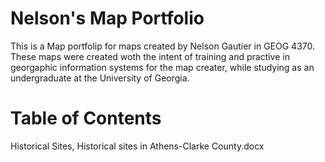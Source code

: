 # Nelson's Map Portfolio
This is a Map portfolip for maps created by Nelson Gautier in GEOG 4370. These maps were created woth the intent of training and practive in georgaphic information systems for the map creater, while studying as an undergraduate at the University of Georgia.



# Table of Contents
Historical Sites, Historical sites in Athens-Clarke County.docx
